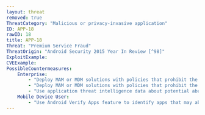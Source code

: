 ```yaml
---
layout: threat
removed: true
ThreatCategory: "Malicious or privacy-invasive application"
ID: APP-18
rawID: 18
title: APP-18
Threat: "Premium Service Fraud"
ThreatOrigin: "Android Security 2015 Year In Review [^98]"
ExploitExample:
CVEExample:
PossibleCountermeasures:
    Enterprise:
        - "Deploy MAM or MDM solutions with policies that prohibit the side-loading of apps, which may bypass security checks on the app."
        - "Deploy MAM or MDM solutions with policies that prohibit the installation of apps from 3rd party (unofficial) app stores."
        - "Use application threat intelligence data about potential abuse of carrier services associated with apps installed on COPE or BYOD devices"
    Mobile Device User:
        - "Use Android Verify Apps feature to identify apps that may abuse premium carrier services."
---
```

